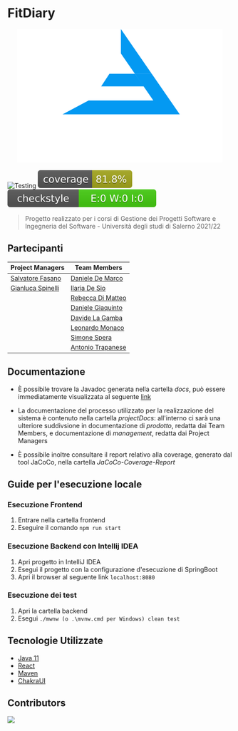 # FitDiary

<p align="center">
<img alt="FitDiary Logo" width="460" height="300" src=".github/Asset 2.svg">
</p>

![Testing](https://github.com/fasanosalvatore/FitDiary/actions/workflows/test.yml/badge.svg)
![Branch Coverage](.github/badges/branches.svg)
![Checkstyle](.github/badges/checkstyle-result.svg)

> Progetto realizzato per i corsi di Gestione dei Progetti Software e Ingegneria del Software - Università degli studi di Salerno 2021/22

## Partecipanti

| Project Managers | Team Members |
|---|---|
| [Salvatore Fasano](https://github.com/fasanosalvatore) | [Daniele De Marco](https://github.com/dany98sa)|
| [Gianluca Spinelli](https://github.com/GianlucaSpinelli) | [Ilaria De Sio](https://github.com/iladesio) |
|   | [Rebecca Di Matteo](https://github.com/rebeccadimatteo) |
|   | [Daniele Giaquinto](https://github.com/exSnake) |
|   | [Davide La Gamba](https://github.com/davide-lagamba) |
|   | [Leonardo Monaco](https://github.com/lnrdmnc) |
|   | [Simone Spera](https://github.com/Everysimo) |
|   | [Antonio Trapanese](https://github.com/MastAntonio) |

## Documentazione

* È possibile trovare la Javadoc generata nella cartella *docs*, può essere immediatamente visualizzata al seguente [link](https://fasanosalvatore.github.io/FitDiary/)

* La documentazione del processo utilizzato per la realizzazione del sistema è contenuto nella cartella *projectDocs*: all'interno ci sarà una ulteriore suddivsione in documentazione di *prodotto*, redatta dai Team Members, e documentazione di *management*, redatta dai Project Managers

* È possibile inoltre consultare il report relativo alla coverage, generato dal tool JaCoCo, nella cartella *JaCoCo-Coverage-Report*

## Guide per l'esecuzione locale

### Esecuzione Frontend

1. Entrare nella cartella frontend
2. Eseguire il comando `npm run start`

### Esecuzione Backend con Intellij IDEA

1. Apri progetto in IntelliJ IDEA
2. Esegui il progetto con la configurazione d'esecuzione di SpringBoot
3. Apri il browser al seguente link `localhost:8080`

### Esecuzione dei test

1. Apri la cartella backend
2. Esegui `./mwnw (o .\mvnw.cmd per Windows) clean test`

## Tecnologie Utilizzate

* [Java 11](https://jdk.java.net/11/)
* [React](https://it.reactjs.org/)
* [Maven](https://maven.apache.org/)
* [ChakraUI](https://chakra-ui.com/)

## Contributors

<a href="https://github.com/fasanosalvatore/FitDiary/graphs/contributors">
  <img src="https://contrib.rocks/image?repo=fasanosalvatore/FitDiary" />
</a>
